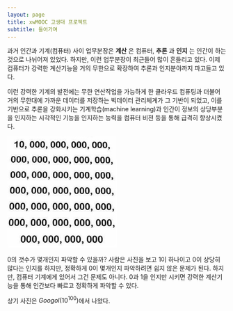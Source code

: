 ```yaml
---
layout: page
title: xwMOOC 고생대 프로젝트
subtitle: 들어가며
---
```


과거 인간과 기계(컴퓨터) 사이 업무분장은 **계산** 은 컴퓨터, **추론** 과 **인지** 는 인간이 하는 것으로 나뉘어져 있었다.
하지만, 이런 업무분장이 최근들어 많이 흔들리고 있다. 이제 컴퓨터가 강력한 계산기능을 거의 무한으로 확장하여
추론과 인지분야까지 파고들고 있다. 

이런 강력한 기계의 발전에는 무한 연산작업을 가능하게 한 클라우드 컴퓨팅과 더불어 거의 무한대에 가까운 데이터를 저장하는 빅데이터 관리체계가 그 기반이 되었고, 이를 기반으로 추론을 강화시키는 기계학습(machine learning)과 인간이 정보의 상당부분을 인지하는 시각적인 기능을 인지하는 능력을 컴퓨터 비젼 등을 통해 급격히 향상시켰다.

<img src="fig/google-zeros.jpg" alt="구글 0" width="50%">

0의 갯수가 몇개인지 파악할 수 있을까? 사람은 사진을 보고 1이 하나이고 0이 상당히 많다는 인지를 하지만, 정확하게 0이 몇개인지 파악하려면 쉽지 않은 문제가 된다. 하지만, 컴퓨터 기계에게 있어서 그건 문제도 아니다. 0과 1을 인지만 시키면 강력한 계산기능을 통해 인간보다 빠르고 정확하게 파악할 수 있다.

상기 사진은 $Googol(10^{100})$에서 나왔다.